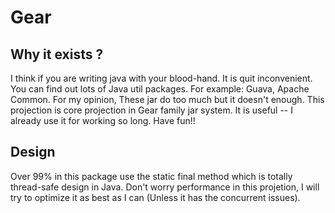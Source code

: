 Gear 
====

Why it exists ?
---------------
I think if you are writing java with your blood-hand. It is quit inconvenient.
You can find out lots of Java util packages. For example: Guava, Apache Common. 
For my opinion, These jar do too much but it doesn't enough. 
This projection is core projection in Gear family jar system. 
It is useful -- I already use it for working so long.
Have fun!!

Design
------
Over 99% in this package use the static final method which is totally thread-safe design in Java. Don't worry performance in this projetion, I will try to optimize it as best as I can (Unless it has the concurrent issues). 
